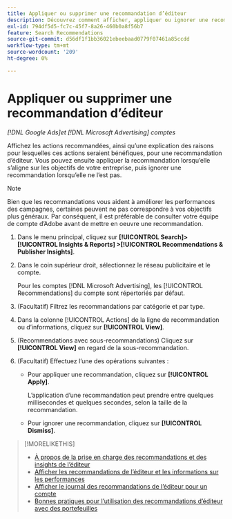 ```yaml
---
title: Appliquer ou supprimer une recommandation d’éditeur
description: Découvrez comment afficher, appliquer ou ignorer une recommandation d’éditeur.
exl-id: 794df5d5-fc7c-45f7-8a26-460b0a8f56b7
feature: Search Recommendations
source-git-commit: d56df1f1bb36021ebeebaad0779f07461a85ccdd
workflow-type: tm+mt
source-wordcount: '209'
ht-degree: 0%

---
```


# Appliquer ou supprimer une recommandation d’éditeur

*[!DNL Google Ads]et [!DNL Microsoft Advertising] comptes*

Affichez les actions recommandées, ainsi qu’une explication des raisons pour lesquelles ces actions seraient bénéfiques, pour une recommandation d’éditeur. Vous pouvez ensuite appliquer la recommandation lorsqu’elle s’aligne sur les objectifs de votre entreprise, puis ignorer une recommandation lorsqu’elle ne l’est pas.

>[!NOTE]
>
>Bien que les recommandations vous aident à améliorer les performances des campagnes, certaines peuvent ne pas correspondre à vos objectifs plus généraux. Par conséquent, il est préférable de consulter votre équipe de compte d’Adobe avant de mettre en oeuvre une recommandation.

1. Dans le menu principal, cliquez sur **[!UICONTROL Search]> [!UICONTROL Insights & Reports] >[!UICONTROL Recommendations & Publisher Insights]**.

1. Dans le coin supérieur droit, sélectionnez le réseau publicitaire et le compte.

   Pour les comptes [!DNL Microsoft Advertising], les [!UICONTROL Recommendations] du compte sont répertoriés par défaut.

1. (Facultatif) Filtrez les recommandations par catégorie et par type.

1. Dans la colonne [!UICONTROL Actions] de la ligne de recommandation ou d’informations, cliquez sur **[!UICONTROL View]**.

1. (Recommendations avec sous-recommandations) Cliquez sur **[!UICONTROL View]** en regard de la sous-recommandation.

1. (Facultatif) Effectuez l’une des opérations suivantes :

   * Pour appliquer une recommandation, cliquez sur **[!UICONTROL Apply]**.

     L’application d’une recommandation peut prendre entre quelques millisecondes et quelques secondes, selon la taille de la recommandation.

   * Pour ignorer une recommandation, cliquez sur **[!UICONTROL Dismiss]**.

>[!MORELIKETHIS]
>
>* [ À propos de la prise en charge des recommandations et des insights de l’éditeur ](recommendation-support.md)
>* [ Afficher les recommandations de l’éditeur et les informations sur les performances](recommendation-view.md)
>* [Afficher le journal des recommandations de l’éditeur pour un compte](recommendation-view-log.md)
>* [ Bonnes pratiques pour l’utilisation des recommandations d’éditeur avec des portefeuilles](recommendation-best-practices.md)

